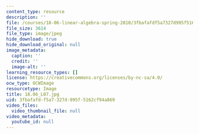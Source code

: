 ```yaml
---
content_type: resource
description: ''
file: /courses/18-06-linear-algebra-spring-2010/3fbafafdf5a7327d995f5162cf94a869_18.06_L07.jpg
file_size: 3614
file_type: image/jpeg
hide_download: true
hide_download_original: null
image_metadata:
  caption: ''
  credit: ''
  image-alt: ''
learning_resource_types: []
license: https://creativecommons.org/licenses/by-nc-sa/4.0/
ocw_type: OCWImage
resourcetype: Image
title: 18.06_L07.jpg
uid: 3fbafafd-f5a7-327d-995f-5162cf94a869
video_files:
  video_thumbnail_file: null
video_metadata:
  youtube_id: null
---
```


